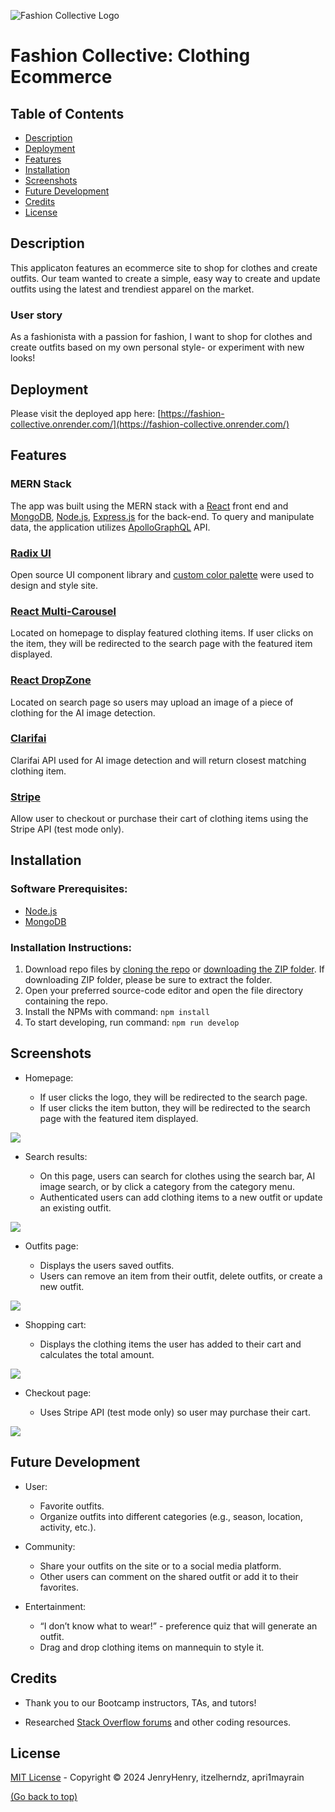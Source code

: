 
![Fashion Collective Logo](./screenshots/logo.png)

# Fashion Collective: Clothing Ecommerce

## Table of Contents
- [Description](#description)
- [Deployment](#deployment)
- [Features](#Features)
- [Installation](#installation)
- [Screenshots](#screenshots)
- [Future Development](#future-development)
- [Credits](#credits)
- [License](#license)

## Description

This applicaton features an ecommerce site to shop for clothes and create outfits. Our team wanted to create a simple, easy way to create and update outfits using the latest and trendiest apparel on the market.

### User story

As a fashionista with a passion for fashion, I want to shop for clothes and create outfits based on my own personal style- or experiment with new looks!

## Deployment

Please visit the deployed app here: [https://fashion-collective.onrender.com/](https://fashion-collective.onrender.com/)

## Features

### MERN Stack

The app was built using the MERN stack with a [React](https://react.dev/) front end and [MongoDB](https://www.mongodb.com/products/platform/atlas-database), [Node.js](https://nodejs.org/en), [Express.js](https://expressjs.com/) for the back-end. To query and manipulate data, the application utilizes [ApolloGraphQL](https://www.apollographql.com/docs/) API.

### [Radix UI](https://www.radix-ui.com/)

Open source UI component library and [custom color palette](https://www.radix-ui.com/colors) were used to design and style site. 

### [React Multi-Carousel](https://www.npmjs.com/package/react-multi-carousel)

Located on homepage to display featured clothing items. If user clicks on the item, they will be redirected to the search page with the featured item displayed.

### [React DropZone](https://react-dropzone.js.org/)

Located on search page so users may upload an image of a piece of clothing for the AI image detection.

### [Clarifai](https://www.clarifai.com/)

Clarifai API used for AI image detection and will return closest matching clothing item.

### [Stripe](https://docs.stripe.com/)

Allow user to checkout or purchase their cart of clothing items using the Stripe API (test mode only).


## Installation

### Software Prerequisites:

- [Node.js](https://nodejs.org/en)
- [MongoDB](https://www.mongodb.com/)

### Installation Instructions:

1. Download repo files by [cloning the repo](https://github.com/JenryHenry/Fashion-Collective/archive/refs/heads/main.zip) or [downloading the ZIP folder](https://github.com/apri1mayrain/book-search-engine/archive/refs/heads/main.zip). If downloading ZIP folder, please be sure to extract the folder.
2. Open your preferred source-code editor and open the file directory containing the repo.
3. Install the NPMs with command: `npm install`
4. To start developing, run command: `npm run develop`

## Screenshots

- Homepage:

    - If user clicks the logo, they will be redirected to the search page.
    - If user clicks the item button, they will be redirected to the search page with the featured item displayed.

![](./screenshots/homepage.png)

- Search results:

    - On this page, users can search for clothes using the search bar, AI image search, or by click a category from the category menu.
    - Authenticated users can add clothing items to a new outfit or update an existing outfit.

![](./screenshots/search.png)

- Outfits page:

    - Displays the users saved outfits.
    - Users can remove an item from their outfit, delete outfits, or create a new outfit.

![](./screenshots/outfits.png)

- Shopping cart:

    - Displays the clothing items the user has added to their cart and calculates the total amount.

![](./screenshots/cart.png)

- Checkout page:

    - Uses Stripe API (test mode only) so user may purchase their cart.

![](./screenshots/checkout.png)

## Future Development

- User:
    - Favorite outfits.
    - Organize outfits into different categories (e.g., season, location, activity, etc.).

- Community:
    - Share your outfits on the site or to a social media platform.
    - Other users can comment on the shared outfit or add it to their favorites.

- Entertainment:
    - “I don’t know what to wear!” - preference quiz that will generate an outfit.
    - Drag and drop clothing items on mannequin to style it.


## Credits

* Thank you to our Bootcamp instructors, TAs, and tutors!

* Researched [Stack Overflow forums](https://stackoverflow.com/) and other coding resources.

## License

[MIT License](https://github.com/JenryHenry/Fashion-Collective?tab=MIT-1-ov-file) - Copyright © 2024 JenryHenry, itzelherndz, apri1mayrain

[(Go back to top)](#fashion-collective-clothing-ecommerce)